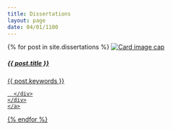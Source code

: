 ```yaml
---
title: Dissertations
layout: page
date: 04/01/1100
---
```


<div>
<div class="band">
  {% for post in site.dissertations %}
    <a href="{{ post.link }} " class="card">
      <img class="card-img-top" src="../../assets/{{ post.image }}" alt="Card image cap">
      <div class="card-body">
      <div class="container">
        <h5 class="card-title">{{ post.title }}</h5>
        <!-- <p class="card-text">{{  post.blurb  }} </p> -->
        <p class="card-author-list">{{ post.keywords }}</p>

      </div>
    </div>
    </a>
  {% endfor %}
</div>
<h2>
